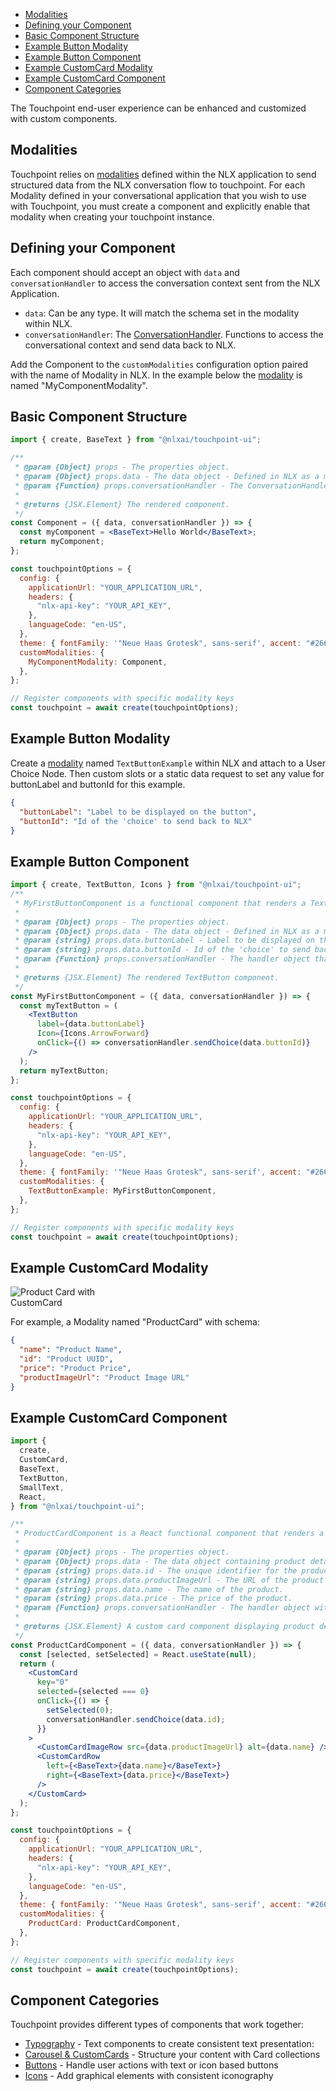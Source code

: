 - [Modalities](#modalities)
- [Defining your Component](#defining-your-component)
- [Basic Component Structure](#basic-component-structure)
- [Example Button Modality](#example-button-modality)
- [Example Button Component](#example-button-component)
- [Example CustomCard Modality](#example-customcard-modality)
- [Example CustomCard Component](#example-customcard-component)
- [Component Categories](#component-categories)

The Touchpoint end-user experience can be enhanced and customized with custom components.

## Modalities

Touchpoint relies on [modalities](https://docs.studio.nlx.ai/1-build/resources/modalities) defined within the NLX application to send structured data from the NLX conversation flow to touchpoint. For each Modality defined in your conversational application that you wish to use with Touchpoint, you must create a component and explicitly enable that modality when creating your touchpoint instance.

## Defining your Component

Each component should accept an object with `data` and `conversationHandler` to access the conversation context sent from the NLX Application.

- `data`: Can be any type. It will match the schema set in the modality within NLX.
- `conversationHandler`: The [ConversationHandler](/headless-api-reference#interface-conversationhandler). Functions to access the conversational context and send data back to NLX.

Add the Component to the `customModalities` configuration option paired with the name of Modality in NLX. In the example below the [modality](https://docs.studio.nlx.ai/1-build/resources/modalities) is named "MyComponentModality".

## Basic Component Structure

```jsx
import { create, BaseText } from "@nlxai/touchpoint-ui";

/**
 * @param {Object} props - The properties object.
 * @param {Object} props.data - The data object - Defined in NLX as a modality and set within the Node
 * @param {Function} props.conversationHandler - The ConversationHandler
 *
 * @returns {JSX.Element} The rendered component.
 */
const Component = ({ data, conversationHandler }) => {
  const myComponent = <BaseText>Hello World</BaseText>;
  return myComponent;
};

const touchpointOptions = {
  config: {
    applicationUrl: "YOUR_APPLICATION_URL",
    headers: {
      "nlx-api-key": "YOUR_API_KEY",
    },
    languageCode: "en-US",
  },
  theme: { fontFamily: '"Neue Haas Grotesk", sans-serif', accent: "#2663DA" },
  customModalities: {
    MyComponentModality: Component,
  },
};

// Register components with specific modality keys
const touchpoint = await create(touchpointOptions);
```

## Example Button Modality

Create a [modality](https://docs.studio.nlx.ai/1-build/resources/modalities) named `TextButtonExample` within NLX and attach to a User Choice Node. Then custom slots or a static data request to set any value for buttonLabel and buttonId for this example.

```json
{
  "buttonLabel": "Label to be displayed on the button",
  "buttonId": "Id of the 'choice' to send back to NLX"
}
```

## Example Button Component

```jsx
import { create, TextButton, Icons } from "@nlxai/touchpoint-ui";
/**
 * MyFirstButtonComponent is a functional component that renders a TextButton with a label, icon, and click handler.
 *
 * @param {Object} props - The properties object.
 * @param {Object} props.data - The data object - Defined in NLX as a modality and set within the Node
 * @param {string} props.data.buttonLabel - Label to be displayed on the button
 * @param {string} props.data.buttonId - Id of the 'choice' to send back to NLX.
 * @param {Function} props.conversationHandler - The handler object that contains the function sendChoice to be called on button click
 *
 * @returns {JSX.Element} The rendered TextButton component.
 */
const MyFirstButtonComponent = ({ data, conversationHandler }) => {
  const myTextButton = (
    <TextButton
      label={data.buttonLabel}
      Icon={Icons.ArrowForward}
      onClick={() => conversationHandler.sendChoice(data.buttonId)}
    />
  );
  return myTextButton;
};

const touchpointOptions = {
  config: {
    applicationUrl: "YOUR_APPLICATION_URL",
    headers: {
      "nlx-api-key": "YOUR_API_KEY",
    },
    languageCode: "en-US",
  },
  theme: { fontFamily: '"Neue Haas Grotesk", sans-serif', accent: "#2663DA" },
  customModalities: {
    TextButtonExample: MyFirstButtonComponent,
  },
};

// Register components with specific modality keys
const touchpoint = await create(touchpointOptions);
```

## Example CustomCard Modality

<img src="/images/Touchpoint-Custom-Card.png" alt="Product Card with CustomCard" style="max-width: 40%;">

For example, a Modality named "ProductCard" with schema:

```json
{
  "name": "Product Name",
  "id": "Product UUID",
  "price": "Product Price",
  "productImageUrl": "Product Image URL"
}
```

## Example CustomCard Component

```jsx
import {
  create,
  CustomCard,
  BaseText,
  TextButton,
  SmallText,
  React,
} from "@nlxai/touchpoint-ui";

/**
 * ProductCardComponent is a React functional component that renders a custom card for a product.
 *
 * @param {Object} props - The properties object.
 * @param {Object} props.data - The data object containing product details.
 * @param {string} props.data.id - The unique identifier for the product.
 * @param {string} props.data.productImageUrl - The URL of the product image.
 * @param {string} props.data.name - The name of the product.
 * @param {string} props.data.price - The price of the product.
 * @param {Function} props.conversationHandler - The handler object with a sendChoice method.
 *
 * @returns {JSX.Element} A custom card component displaying product details.
 */
const ProductCardComponent = ({ data, conversationHandler }) => {
  const [selected, setSelected] = React.useState(null);
  return (
    <CustomCard
      key="0"
      selected={selected === 0}
      onClick={() => {
        setSelected(0);
        conversationHandler.sendChoice(data.id);
      }}
    >
      <CustomCardImageRow src={data.productImageUrl} alt={data.name} />
      <CustomCardRow
        left={<BaseText>{data.name}</BaseText>}
        right={<BaseText>{data.price}</BaseText>}
      />
    </CustomCard>
  );
};

const touchpointOptions = {
  config: {
    applicationUrl: "YOUR_APPLICATION_URL",
    headers: {
      "nlx-api-key": "YOUR_API_KEY",
    },
    languageCode: "en-US",
  },
  theme: { fontFamily: '"Neue Haas Grotesk", sans-serif', accent: "#2663DA" },
  customModalities: {
    ProductCard: ProductCardComponent,
  },
};

// Register components with specific modality keys
const touchpoint = await create(touchpointOptions);
```

## Component Categories

Touchpoint provides different types of components that work together:

- [Typography](/touchpoint-Typography) - Text components to create consistent text presentation:
- [Carousel & CustomCards](/touchpoint-CustomCards) - Structure your content with Card collections
- [Buttons](/touchpoint-Buttons) - Handle user actions with text or icon based buttons
- [Icons](/touchpoint-Icons) - Add graphical elements with consistent iconography
